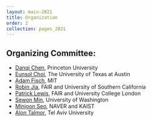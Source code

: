 ```yaml
---
layout: main-2021
title: Organization
order: 2
collection: pages_2021
---
```

## Organizing Committee:
- [Danqi Chen](https://www.cs.princeton.edu/~danqic/), Princeton University
- [Eunsol Choi](https://homes.cs.washington.edu/~eunsol/home.html), The University of Texas at Austin
- [Adam Fisch](https://people.csail.mit.edu/fisch/), MIT
- [Robin Jia](https://robinjia.github.io/), FAIR and University of Southern California
- [Patrick Lewis](https://www.patricklewis.io/), FAIR and University College London
- [Sewon Min](https://shmsw25.github.io/), University of Washington
- [Minjoon Seo](https://seominjoon.github.io/), NAVER and KAIST
- [Alon Talmor](https://www.alontalmor.com/), Tel Aviv University
